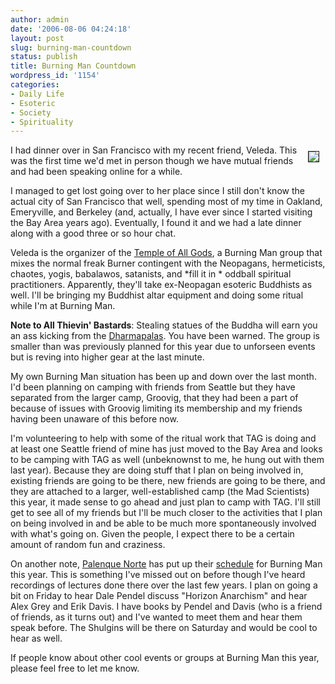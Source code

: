 ```yaml
---
author: admin
date: '2006-08-06 04:24:18'
layout: post
slug: burning-man-countdown
status: publish
title: Burning Man Countdown
wordpress_id: '1154'
categories:
- Daily Life
- Esoteric
- Society
- Spirituality
---
```

<img vspace="10" hspace="10" border="1" align="right" src="http://www.zhangzhung.net/pics/TAG-flyer.png" />I had dinner over in San Francisco with my recent friend, Veleda. This was the first time we'd met in person though we have mutual friends and had been speaking online for a while.

I managed to get lost going over to her place since I still don't know the actual city of San Francisco that well, spending most of my time in Oakland, Emeryville, and Berkeley (and, actually, I have ever since I started visiting the Bay Area years ago). Eventually, I found it and we had a late dinner along with a good three or so hour chat.

Veleda is the organizer of the <a href="http://www.templeofallgods.org/projects.html">Temple of All Gods</a>, a Burning Man group that mixes the normal freak Burner contingent with the Neopagans, hermeticists, chaotes, yogis, babalawos, satanists, and *fill it in * oddball spiritual practitioners. Apparently, they'll take ex-Neopagan esoteric Buddhists as well. I'll be bringing my Buddhist altar equipment and doing some ritual while I'm at Burning Man.

<strong>Note to All Thievin' Bastards</strong>: Stealing statues of the Buddha will earn you an ass kicking from the <a href="http://en.wikipedia.org/wiki/Dharmapala">Dharmapalas</a>. You have been warned.
The group is smaller than was previously planned for this year due to unforseen events but is reving into higher gear at the last minute.

My own Burning Man situation has been up and down over the last month. I'd been planning on camping with friends from Seattle but they have separated from the larger camp, Groovig, that they had been a part of because of issues with Groovig limiting its membership and my friends having been unaware of this before now.

I'm volunteering to help with some of the ritual work that TAG is doing and at least one Seattle friend of mine has just moved to the Bay Area and looks to be camping with TAG as well (unbeknownst to me, he hung out with them last year). Because they are doing stuff that I plan on being involved in, existing friends are going to be there, new friends are going to be there, and they are attached to a larger, well-established camp (the Mad Scientists) this year, it made sense to go ahead and just plan to camp with TAG. I'll still get to see all of my friends but I'll be much closer to the activities that I plan on being involved in and be able to be much more spontaneously involved with what's going on. Given the people, I expect there to be a certain amount of random fun and craziness.

On another note, <a href="http://www.matrixmasters.com/pn/aboutus2.html">Palenque Norte</a> has put up their <a href="http://www.matrixmasters.com/pn/BM-talks/TESTBM2006PNschedule.html">schedule</a> for Burning Man this year. This is something I've missed out on before though I've heard recordings of lectures done there over the last few years. I plan on going a bit on Friday to hear Dale Pendel discuss "Horizon Anarchism" and hear Alex Grey and Erik Davis. I have books by Pendel and Davis (who is a friend of friends, as it turns out) and I've wanted to meet them and hear them speak before. The Shulgins will be there on Saturday and would be cool to hear as well.

If people know about other cool events or groups at Burning Man this year, please feel free to let me know.
